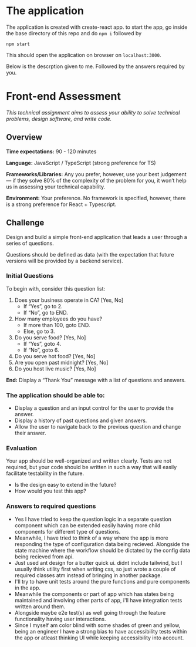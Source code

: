 # The application

The application is created with create-react app.
to start the app, go inside the base directory of this repo and do
`npm i`
followed by

`npm start`

This should open the application on browser on `localhost:3000`.

Below is the descrption given to me.
Followed by the answers required by you.

# Front-end Assessment

_This technical assignment aims to assess your ability to solve technical problems, design software, and write code._

## Overview

**Time expectations:** 90 - 120 minutes

**Language:** JavaScript / TypeScript (strong preference for TS)

**Frameworks/Libraries:** Any you prefer, however, use your best judgement — if they solve 80% of the complexity of the problem for you, it won’t help us in assessing your technical capability.

**Environment:** Your preference. No framework is specified, however, there is a strong preference for React + Typescript.

## Challenge

Design and build a simple front-end application that leads a user through a series of questions.

Questions should be defined as data (with the expectation that future versions will be provided by a backend service).

### Initial Questions

To begin with, consider this question list:

1. Does your business operate in CA? [Yes, No]
    - If “Yes”, go to 2.
    - If “No”, go to END.
2. How many employees do you have?
    - If more than 100, goto END.
    - Else, go to 3.
3. Do you serve food? [Yes, No]
    - If “Yes”, goto 4.
    - If “No”, goto 6.
4. Do you serve hot food? [Yes, No]
5. Are you open past midnight? [Yes, No]
6. Do you host live music? [Yes, No]

**End:** Display a “Thank You” message with a list of questions and answers.

### The application should be able to:

- Display a question and an input control for the user to provide the answer.
- Display a history of past questions and given answers.
- Allow the user to navigate back to the previous question and change their answer.

### Evaluation

Your app should be well-organized and written clearly. Tests are not required, but your code should be written in such a way that will easily facilitate testability in the future.

- Is the design easy to extend in the future?
- How would you test this app?


### Answers to required questions

- Yes I have tried to keep the question logic in a separate question component which can be extended easily having more child components for different type of questions. 
- Meanwhile, I have tried to think of a way where the app is more responding the type of configuration data being recieved. Alongside the state machine where the workflow should be dictated by the config data being recieved from api.
- Just used ant design for a butter quick ui. didnt include tailwind, but I usually think utility first when writing css, so just wrote a couple of required classes atm instead of bringing in another package. 
- I'll try to have unit tests around the pure functions and pure components in the app.
- Meanwhile the components or part of app which has states being maintained and involving other parts of app, i'll have integration tests written around them.
- Alongside maybe e2e test(s) as well going through the feature functionality having user interactions.
- Since I myself am color blind with some shades of green and yellow, being an engineer I have a strong bias to have accessibility tests within the app or atleast thinking UI while keeping accessibility into account.